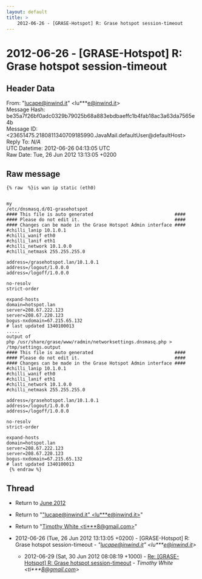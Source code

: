 ```yaml
---
layout: default
title: >
    2012-06-26 - [GRASE-Hotspot] R: Grase hotspot session-timeout
---
```


# 2012-06-26 - [GRASE-Hotspot] R: Grase hotspot session-timeout

## Header Data

From: "lucape@inwind.it" \<lu***e@inwind.it\><br>
Message Hash: be35a7f26bf0adc0329b79025b68a883ebdbaeffc1b4fab18ac3a63da7565e4b<br>
Message ID: \<23651475.2180811340709185990.JavaMail.defaultUser@defaultHost\><br>
Reply To: _N/A_<br>
UTC Datetime: 2012-06-26 04:13:05 UTC<br>
Raw Date: Tue, 26 Jun 2012 13:13:05 +0200<br>

## Raw message

```
{% raw  %}is wan ip static (eth0)


my 
/etc/dnsmasq.d/01-grasehotspot
#### This file is auto generated                              ####
#### Please do not edit it.                                   ####
#### Changes can be made in the Grase Hotspot Admin interface ####
#chilli_lanip 10.1.0.1
#chilli_wanif eth0
#chilli_lanif eth1
#chilli_network 10.1.0.0
#chilli_netmask 255.255.255.0

address=/grasehotspot.lan/10.1.0.1
address=/logout/1.0.0.0
address=/logoff/1.0.0.0

no-resolv
strict-order

expand-hosts
domain=hotspot.lan
server=208.67.222.123
server=208.67.220.123
bogus-nxdomain=67.215.65.132
# last updated 1340100013
.....
output of  
php /usr/share/grase/www/radmin/networksettings.dnsmasq.php >
/tmp/settings.output
#### This file is auto generated                              ####
#### Please do not edit it.                                   ####
#### Changes can be made in the Grase Hotspot Admin interface ####
#chilli_lanip 10.1.0.1
#chilli_wanif eth0
#chilli_lanif eth1
#chilli_network 10.1.0.0
#chilli_netmask 255.255.255.0

address=/grasehotspot.lan/10.1.0.1
address=/logout/1.0.0.0
address=/logoff/1.0.0.0

no-resolv
strict-order

expand-hosts
domain=hotspot.lan
server=208.67.222.123
server=208.67.220.123
bogus-nxdomain=67.215.65.132
# last updated 1340100013
 {% endraw %}
```

## Thread

+ Return to [June 2012](/archive/2012/06)

+ Return to "["lucape@inwind.it" <lu***e<span>@</span>inwind.it>](/authors/lu___e_at_inwind_it)"
+ Return to "[Timothy White <ti***8<span>@</span>gmail.com>](/authors/ti___8_at_gmail_com)"

+ 2012-06-26 (Tue, 26 Jun 2012 13:13:05 +0200) - [GRASE-Hotspot] R: Grase hotspot session-timeout - _"lucape@inwind.it" \<lu***e@inwind.it\>_
  + 2012-06-29 (Sat, 30 Jun 2012 08:08:19 +1000) - [Re: [GRASE-Hotspot] R: Grase hotspot session-timeout](/archive/2012/06/bcc7a762679a143d725b8c667ee011e99b75aa8c3b5fdc5c5c32312e9c76518f) - _Timothy White \<ti***8@gmail.com\>_

